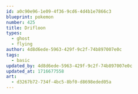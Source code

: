 ```yaml
---
id: a0c90e96-1e09-4f36-9cd6-4d4b1e7866c3
blueprint: pokemon
number: 425
title: Drifloon
types:
  - ghost
  - flying
author: 4d8d6ede-5963-429f-9c2f-74b897007e0c
tags:
  - basic
updated_by: 4d8d6ede-5963-429f-9c2f-74b897007e0c
updated_at: 1716677558
art:
  - d3267b72-734f-4bc5-8bf0-d8698eded05a
---
```

